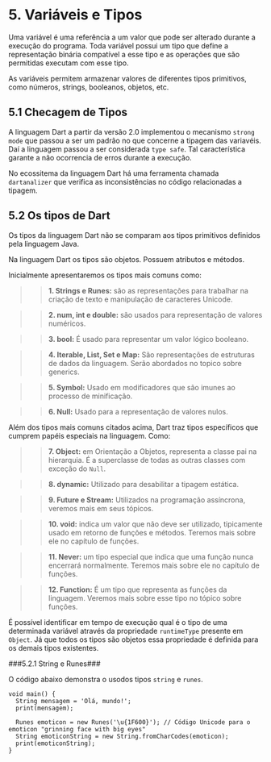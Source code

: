 # 5. Variáveis e Tipos #
>
Uma variável é uma referência a um valor que pode ser alterado durante
a execução do programa. Toda variável possui um tipo que define a representação 
binária compatível a esse tipo e as operações que são permitidas executam com esse tipo.
>
>
As variáveis permitem armazenar valores de diferentes tipos primitivos, como números, strings,
booleanos, objetos, etc. 
>
## 5.1 Checagem de Tipos #####

>
A linguagem Dart a partir da versão 2.0 implementou o mecanismo `strong mode` que 
passou a ser um padrão no que concerne a tipagem das variavéis. Daí a linguagem 
passou a ser considerada `type safe`.  Tal característica garante a não ocorrencia 
de erros durante a execução.   
>
>
No ecossitema da linguagem Dart há uma ferramenta chamada `dartanalizer` que verifica 
as inconsistências no código relacionadas a tipagem.
>

## 5.2 Os tipos de Dart ##
>
Os tipos da linguagem Dart não se comparam aos tipos primitivos definidos pela 
linguagem Java. 
>
>
Na linguagem Dart os tipos são objetos. Possuem atributos e métodos. 
>
>
Inicialmente apresentaremos os tipos mais comuns como:
>

>> **1. Strings e Runes:** são as representações para trabalhar na criação de texto e 
   manipulação de caracteres Unicode.

>> **2. num, int e double:** são usados para representação de valores numéricos.

>> **3. bool:** É usado para representar um valor lógico booleano.

>> **4. Iterable, List, Set e Map:** São representações de estruturas de dados da 
     linguagem. Serão abordados no topico sobre generics.

>> **5. Symbol:** Usado em modificadores que são imunes ao processo de minificação.

>> **6. Null:** Usado para a representação de valores nulos.

>
Além dos tipos mais comuns citados acima, Dart traz tipos específicos que cumprem 
papéis especiais na linguagem. Como:
>

>> **7. Object:** em Orientação a Objetos, representa a classe pai na hierarquia. É 
        a superclasse de todas as outras classes com exceção do `Null`.

>> **8. dynamic:** Utilizado para desabilitar a tipagem estática. 

>> **9. Future e Stream:** Utilizados na programação assíncrona, veremos mais em 
        seus tópicos. 

>> **10. void:** indica um valor que não deve ser utilizado, tipicamente usado em retorno de funções e métodos. Teremos mais sobre ele no capítulo de funções.

>> **11. Never:** um tipo especial que indica que uma função nunca encerrará normalmente. Teremos mais sobre ele no capítulo de funções.

>> **12. Function:** É um tipo que representa as funções da linguagem. Veremos mais 
         sobre esse tipo no tópico sobre funções.

>
É possível identificar em tempo de execução qual é o tipo de uma determinada variável através 
da propriedade `runtimeType` presente em `Object`. Já que todos os tipos são objetos 
essa propriedade é definida para os demais tipos existentes.
>

###5.2.1 String e Runes###
>
O código abaixo demonstra o usodos tipos `string` e `runes`.
>

>
```
void main() {
  String mensagem = 'Olá, mundo!';
  print(mensagem);
  
  Runes emoticon = new Runes('\u{1F600}'); // Código Unicode para o emoticon "grinning face with big eyes"
  String emoticonString = new String.fromCharCodes(emoticon);
  print(emoticonString);
}
```


